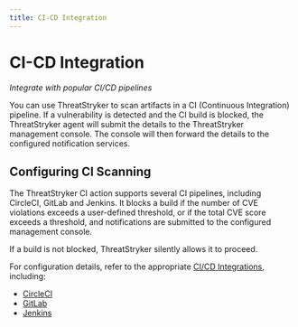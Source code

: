 ```yaml
---
title: CI-CD Integration
---
```


# CI-CD Integration

*Integrate with popular CI/CD pipelines*

You can use ThreatStryker to scan artifacts in a CI (Continuous Integration) pipeline.  If a vulnerability is detected and the CI build is blocked, the ThreatStryker agent will submit the details to the ThreatStryker management console. The console will then forward the details to the configured notification services.

## Configuring CI Scanning

The ThreatStryker CI action supports several CI pipelines, including CircleCI, GitLab and Jenkins.  It blocks a build if the number of CVE violations exceeds a user-defined threshold, or if the total CVE score exceeds a threshold, and notifications are submitted to the configured management console.

If a build is not blocked, ThreatStryker silently allows it to proceed.

For configuration details, refer to the appropriate [CI/CD Integrations](https://github.com/deepfence/CI-CD-Integrations), including:

 * [CircleCI](https://github.com/deepfence/CI-CD-Integrations/tree/master/circleci)
 * [GitLab](https://github.com/deepfence/CI-CD-Integrations/tree/master/gitlab)
 * [Jenkins](https://github.com/deepfence/CI-CD-Integrations/tree/master/jenkins)

